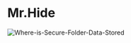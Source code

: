 # Mr.Hide

![Where-is-Secure-Folder-Data-Stored](https://github.com/sunnamsriram1/Mr.Hide/assets/59051820/f7e878ad-cca4-4590-9f1a-4456f51856de)


